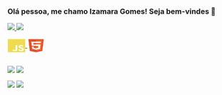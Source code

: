 ### Olá pessoa, me chamo Izamara Gomes! Seja bem-vindes 👋

<!--
**Izamaragomes/Izamaragomes** is a ✨ _special_ ✨ repository because its `README.md` (this file) appears on your GitHub profile.

Here are some ideas to get you started:


<div>
<-
- 🌱 Atualmente estou apredendo o básico de programação
- 📫 izamara.gomes104@gmail.com;
- ⚡ Amante de: gatos, arte e café;
-->
<div>
  <a href="https://github.com/izamaragomes">
  <img height="180em" src="https://github-readme-stats.vercel.app/api?username=izamaragomes&show_icons=true&theme=monokai&include_all_commits=true&count_private=true"/>
  <img height="180em" src="https://github-readme-stats.vercel.app/api/top-langs/?username=izamaragomes&layout=compact&langs_count=7&theme=monokai"/>
</div>
<div style="display: inline_block"><br>
  <img align="center" alt="Iza-Js" height="30" width="40" src="https://raw.githubusercontent.com/devicons/devicon/master/icons/javascript/javascript-plain.svg">
  <img align="center" alt="Iza-HTML" height="30" width="40" src="https://raw.githubusercontent.com/devicons/devicon/master/icons/html5/html5-original.svg">
  
</div>
  
  ##
 
<div> 
 
  <a href="https://instagram.com/i.zamara" target="_blank"><img src="https://img.shields.io/badge/-Instagram-%23E4405F?style=for-the-badge&logo=instagram&logoColor=white" target="_blank"></a>
   <a href="https://instagram.com/22.maresia" target="_blank"><img src="https://img.shields.io/badge/-Instagram-%23E4405F?style=for-the-badge&logo=instagram&logoColor=white" target="_blank"></a>
 	
 </a> 
  <a href = "mailto:izamara.gomes104@gmail.com"><img src="https://img.shields.io/badge/-Gmail-%23333?style=for-the-badge&logo=gmail&logoColor=white" target="_blank"></a>
  <a href="https://https://www.linkedin.com/in/izamara-gomes-9271641a1" target="_blank"><img src="https://img.shields.io/badge/-LinkedIn-%230077B5?style=for-the-badge&logo=linkedin&logoColor=white" target="_blank"></a> 
 
 
